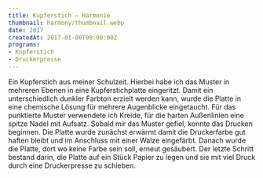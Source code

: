 ```yaml
---
title: Kupferstich – Harmonie
thumbnail: harmony/thumbnail.webp
date: 2017
createdAt: 2017-01-00T00:00:00Z
programs:
- Kupferstich
- Druckerpresse
---
```


Ein Kupferstich aus meiner Schulzeit.
Hierbei habe ich das Muster in mehreren Ebenen in eine Kupferstichplatte eingeritzt.
Damit ein unterschiedlich dunkler Farbton erzielt werden kann, wurde die Platte in eine chemische Lösung für mehrere Augenblicke eingetaucht.
Für das punktierte Muster verwendete ich Kreide, für die harten Außenlinien eine spitze Nadel mit Aufsatz.
Sobald mir das Muster gefiel, konnte das Drucken beginnen.
Die Platte wurde zunächst erwärmt damit die Druckerfarbe gut haften bleibt und im Anschluss mit einer Walze eingefärbt.
Danach wurde die Platte, dort wo keine Farbe sein soll, erneut gesäubert.
Der letzte Schritt bestand darin, die Platte auf ein Stück Papier zu legen und sie mit viel Druck durch eine Druckerpresse zu schieben.

<asset-image src="harmony/blue_red.webp" alt="Harmonie"></asset-image>
